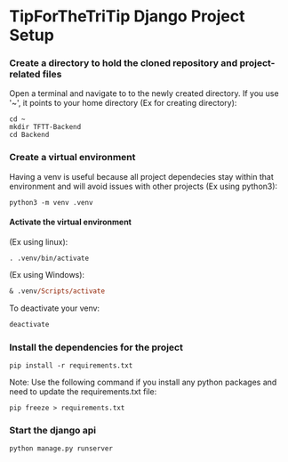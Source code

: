 # TipForTheTriTip Django Project Setup

### Create a directory to hold the cloned repository and project-related files 
Open a terminal and navigate to to the newly created directory.
If you use '~', it points to your home directory
(Ex for creating directory):
```shell
cd ~
mkdir TFTT-Backend
cd Backend
```
  
### Create a virtual environment
Having a venv is useful because all project dependecies stay within that environment and will avoid issues with other projects
(Ex using python3): 
```shell
python3 -m venv .venv
```

#### Activate the virtual environment
(Ex using linux):
```shell
. .venv/bin/activate
```
(Ex using Windows):
```ps
& .venv/Scripts/activate
```

To deactivate your venv:
```ps
deactivate
```

### Install the dependencies for the project
```shell
pip install -r requirements.txt
```

Note: Use the following command if you install any python packages and need to update the requirements.txt file:
```shell
pip freeze > requirements.txt
```

### Start the django api
```shell
python manage.py runserver
```


